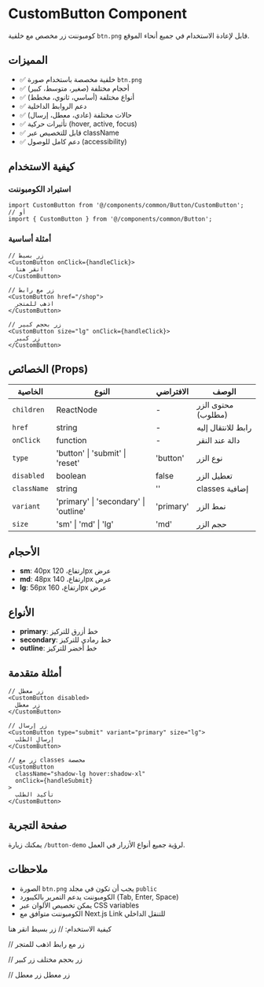 # CustomButton Component

كومبوننت زر مخصص مع خلفية `btn.png` قابل لإعادة الاستخدام في جميع أنحاء الموقع.

## المميزات

- ✅ خلفية مخصصة باستخدام صورة `btn.png`
- ✅ أحجام مختلفة (صغير، متوسط، كبير)
- ✅ أنواع مختلفة (أساسي، ثانوي، مخطط)
- ✅ دعم الروابط الداخلية
- ✅ حالات مختلفة (عادي، معطل، إرسال)
- ✅ تأثيرات حركية (hover, active, focus)
- ✅ قابل للتخصيص عبر className
- ✅ دعم كامل للوصول (accessibility)

## كيفية الاستخدام

### استيراد الكومبوننت

```tsx
import CustomButton from '@/components/common/Button/CustomButton';
// أو
import { CustomButton } from '@/components/common/Button';
```

### أمثلة أساسية

```tsx
// زر بسيط
<CustomButton onClick={handleClick}>
  انقر هنا
</CustomButton>

// زر مع رابط
<CustomButton href="/shop">
  اذهب للمتجر
</CustomButton>

// زر بحجم كبير
<CustomButton size="lg" onClick={handleClick}>
  زر كبير
</CustomButton>
```

## الخصائص (Props)

| الخاصية | النوع | الافتراضي | الوصف |
|---------|-------|-----------|-------|
| `children` | ReactNode | - | محتوى الزر (مطلوب) |
| `href` | string | - | رابط للانتقال إليه |
| `onClick` | function | - | دالة عند النقر |
| `type` | 'button' \| 'submit' \| 'reset' | 'button' | نوع الزر |
| `disabled` | boolean | false | تعطيل الزر |
| `className` | string | '' | classes إضافية |
| `variant` | 'primary' \| 'secondary' \| 'outline' | 'primary' | نمط الزر |
| `size` | 'sm' \| 'md' \| 'lg' | 'md' | حجم الزر |

## الأحجام

- **sm**: 40px ارتفاع، 120px عرض
- **md**: 48px ارتفاع، 140px عرض  
- **lg**: 56px ارتفاع، 160px عرض

## الأنواع

- **primary**: خط أزرق للتركيز
- **secondary**: خط رمادي للتركيز
- **outline**: خط أخضر للتركيز

## أمثلة متقدمة

```tsx
// زر معطل
<CustomButton disabled>
  زر معطل
</CustomButton>

// زر إرسال
<CustomButton type="submit" variant="primary" size="lg">
  إرسال الطلب
</CustomButton>

// زر مع classes مخصصة
<CustomButton 
  className="shadow-lg hover:shadow-xl"
  onClick={handleSubmit}
>
  تأكيد الطلب
</CustomButton>
```

## صفحة التجربة

يمكنك زيارة `/button-demo` لرؤية جميع أنواع الأزرار في العمل.

## ملاحظات

- الصورة `btn.png` يجب أن تكون في مجلد `public`
- الكومبوننت يدعم التمرير بالكيبورد (Tab, Enter, Space)
- يمكن تخصيص الألوان عبر CSS variables
- الكومبوننت متوافق مع Next.js Link للتنقل الداخلي


كيفية الاستخدام:
// زر بسيط
<CustomButton onClick={handleClick}>
  انقر هنا
</CustomButton>

// زر مع رابط
<CustomButton href="/shop">
  اذهب للمتجر
</CustomButton>

// زر بحجم مختلف
<CustomButton size="lg" onClick={handleClick}>
  زر كبير
</CustomButton>

// زر معطل
<CustomButton disabled>
  زر معطل
</CustomButton>